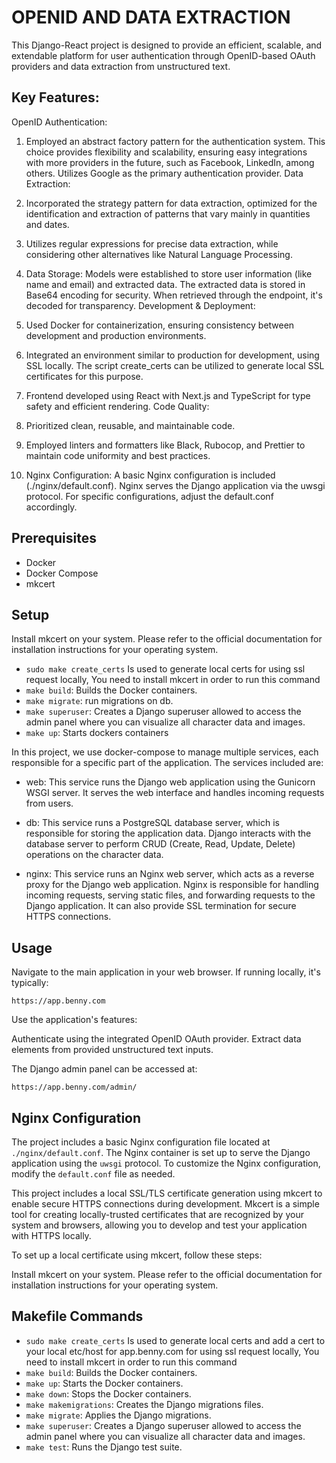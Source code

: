 # OPENID AND DATA EXTRACTION

This Django-React project is designed to provide an efficient, scalable, and extendable platform for user authentication through OpenID-based OAuth providers and data extraction from unstructured text.

## Key Features:

OpenID Authentication:

1. Employed an abstract factory pattern for the authentication system. This choice provides flexibility and scalability, ensuring easy integrations with more providers in the future, such as Facebook, LinkedIn, among others.
   Utilizes Google as the primary authentication provider.
   Data Extraction:

2. Incorporated the strategy pattern for data extraction, optimized for the identification and extraction of patterns that vary mainly in quantities and dates.
3. Utilizes regular expressions for precise data extraction, while considering other alternatives like Natural Language Processing.

4. Data Storage:
   Models were established to store user information (like name and email) and extracted data.
   The extracted data is stored in Base64 encoding for security. When retrieved through the endpoint, it's decoded for transparency.
   Development & Deployment:

5. Used Docker for containerization, ensuring consistency between development and production environments.
6. Integrated an environment similar to production for development, using SSL locally. The script create_certs can be utilized to generate local SSL certificates for this purpose.
7. Frontend developed using React with Next.js and TypeScript for type safety and efficient rendering.
   Code Quality:

8. Prioritized clean, reusable, and maintainable code.
9. Employed linters and formatters like Black, Rubocop, and Prettier to maintain code uniformity and best practices.

10. Nginx Configuration: A basic Nginx configuration is included (./nginx/default.conf). Nginx serves the Django application via the uwsgi protocol. For specific configurations, adjust the default.conf accordingly.

## Prerequisites

- Docker
- Docker Compose
- mkcert

## Setup

Install mkcert on your system. Please refer to the official documentation for installation instructions for your operating system.

- `sudo make create_certs` Is used to generate local certs for using ssl request locally, You need to install mkcert in order to run this command
- `make build`: Builds the Docker containers.
- `make migrate`: run migrations on db.
- `make superuser`: Creates a Django superuser allowed to access the admin panel where you can visualize all character data and images.
- `make up`: Starts dockers containers

In this project, we use docker-compose to manage multiple services, each responsible for a specific part of the application. The services included are:

- web: This service runs the Django web application using the Gunicorn WSGI server. It serves the web interface and handles incoming requests from users.

- db: This service runs a PostgreSQL database server, which is responsible for storing the application data. Django interacts with the database server to perform CRUD (Create, Read, Update, Delete) operations on the character data.

- nginx: This service runs an Nginx web server, which acts as a reverse proxy for the Django web application. Nginx is responsible for handling incoming requests, serving static files, and forwarding requests to the Django application. It can also provide SSL termination for secure HTTPS connections.

## Usage

Navigate to the main application in your web browser. If running locally, it's typically:

`https://app.benny.com`

Use the application's features:

Authenticate using the integrated OpenID OAuth provider.
Extract data elements from provided unstructured text inputs.

The Django admin panel can be accessed at:

`https://app.benny.com/admin/`

## Nginx Configuration

The project includes a basic Nginx configuration file located at `./nginx/default.conf`. The Nginx container is set up to serve the Django application using the `uwsgi` protocol. To customize the Nginx configuration, modify the `default.conf` file as needed.

This project includes a local SSL/TLS certificate generation using mkcert to enable secure HTTPS connections during development. Mkcert is a simple tool for creating locally-trusted certificates that are recognized by your system and browsers, allowing you to develop and test your application with HTTPS locally.

To set up a local certificate using mkcert, follow these steps:

Install mkcert on your system. Please refer to the official documentation for installation instructions for your operating system.

## Makefile Commands

- `sudo make create_certs` Is used to generate local certs and add a cert to your local etc/host for app.benny.com for using ssl request locally, You need to install mkcert in order to run this command
- `make build`: Builds the Docker containers.
- `make up`: Starts the Docker containers.
- `make down`: Stops the Docker containers.
- `make makemigrations`: Creates the Django migrations files.
- `make migrate`: Applies the Django migrations.
- `make superuser`: Creates a Django superuser allowed to access the admin panel where you can visualize all character data and images.
- `make test`: Runs the Django test suite.
